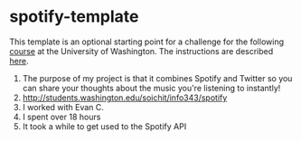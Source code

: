 # spotify-template
This template is an optional starting point for a challenge for the following [course](http://faculty.washington.edu/mikefree/info343/) at the University of Washington.  The instructions are described [here](http://faculty.washington.edu/mikefree/info343/#/challenges/spotify).

1. The purpose of my project is that it combines Spotify and Twitter so you can share your thoughts about the music you're listening to instantly!
2. http://students.washington.edu/soichit/info343/spotify
3. I worked with Evan C.
4. I spent over 18 hours
5. It took a while to get used to the Spotify API
